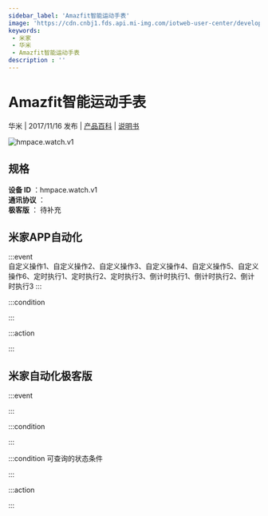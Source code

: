 ```yaml
---
sidebar_label: 'Amazfit智能运动手表'
image: 'https://cdn.cnbj1.fds.api.mi-img.com/iotweb-user-center/developer_1679072496224dV1plAxv.png?GalaxyAccessKeyId=AKVGLQWBOVIRQ3XLEW&Expires=9223372036854775807&Signature=FskafK84LA63SWe2fAKenl3fSA8='
keywords: 
 - 米家
 - 华米
 - Amazfit智能运动手表
description : ''
---
```

# Amazfit智能运动手表

华米 | 2017/11/16 发布 | [产品百科](https://home.mi.com/webapp/content/baike/product/index.html?model=hmpace.watch.v1/) | [说明书](https://home.mi.com/views/introduction.html?model=hmpace.watch.v1&region=cn)

![hmpace.watch.v1](https://cdn.cnbj1.fds.api.mi-img.com/iotweb-user-center/developer_1679072496224dV1plAxv.png?GalaxyAccessKeyId=AKVGLQWBOVIRQ3XLEW&Expires=9223372036854775807&Signature=FskafK84LA63SWe2fAKenl3fSA8=)

## 规格  
> 
**设备 ID** ：hmpace.watch.v1  
**通讯协议** ：  
**极客版**  ： 待补充 


## 米家APP自动化  

:::event  
自定义操作1、自定义操作2、自定义操作3、自定义操作4、自定义操作5、自定义操作6、定时执行1、定时执行2、定时执行3、倒计时执行1、倒计时执行2、倒计时执行3
:::

:::condition  

:::

:::action   

:::

## 米家自动化极客版  

:::event  

:::

:::condition  

:::

:::condition 可查询的状态条件  

:::

:::action  

:::

        
